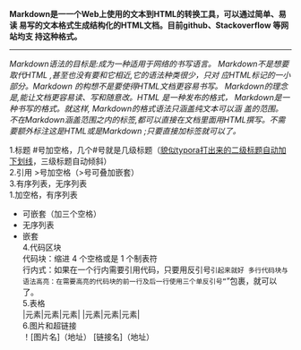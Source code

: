 **Markdown是一一个Web上使用的文本到HTML的转换工具，可以通过简单、易读
易写的文本格式生成结构化的HTML文档。目前github、Stackoverflow 等网站均支
持这种格式。**
***
*Markdown语法的目标是:成为一种适用于网络的书写语言。
Markdown不是想要取代HTML ,甚至也没有要和它相近,它的语法种类很少，只对
应HTML标记的一小部分。Markdown 的构想不是要使得HTML文档更容易书写。
Markdown的理念是,能让文档更容易读、写和随意改。HTML 是一种发布的格式，
Markdown是一种书写的格式。就这样, Markdown的格式语法只涵盖纯文本可以涵
盖的范围。
不在Markdown涵盖范围之内的标签,都可以直接在文档里面用HTML撰写。不需
要额外标注这是HTML或是Markdown ;只要直接加标签就可以了。*

1.标题
#号加空格，几个#号就是几级标题（<u>貌似typora打出来的二级标题自动加下划线</u>，三级标题自动倾斜）  
2.引用
 \>号加空格（\>号可叠加嵌套）  
3.有序列表，无序列表  
1.加空格，有序列表  
* 可嵌套（加三个空格） 
* 无序列表
* 嵌套  
4.代码区块  
代码块：缩进 4 个空格或是 1 个制表符  
行内式：如果在一个行内需要引用代码，只要用反引号`引起来就好
多行代码块与语法高亮：在需要高亮的代码块的前一行及后一行使用三个单反引号“`”包裹，就可以了。  
5.表格  
|元素|元素|元素|
|元素|元素|元素|  
6.图片和超链接    
！[图片名]（地址）
[链接名]（地址）
